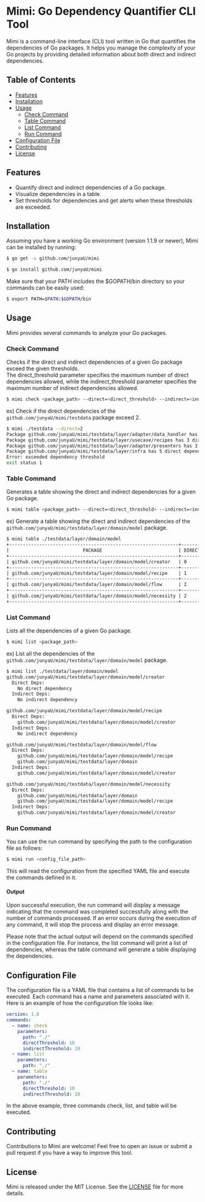 # Mimi: Go Dependency Quantifier CLI Tool

Mimi is a command-line interface (CLI) tool written in Go that quantifies the dependencies of Go packages. It helps you manage the complexity of your Go projects by providing detailed information about both direct and indirect dependencies.

## Table of Contents

- [Features](#features)
- [Installation](#installation)
- [Usage](#usage)
    - [Check Command](#check-command)
    - [Table Command](#table-command)
    - [List Command](#list-command)
    - [Run Command](#run-command)
- [Configuration File](#configuration-file)
- [Contributing](#contributing)
- [License](#license)

## Features

- Quantify direct and indirect dependencies of a Go package.
- Visualize dependencies in a table.
- Set thresholds for dependencies and get alerts when these thresholds are exceeded.


## Installation
Assuming you have a working Go environment (version 1.1.9 or newer), Mimi can be installed by running:

```sh
$ go get -u github.com/junyaU/mimi

$ go install github.com/junyaU/mimi
```

Make sure that your PATH includes the $GOPATH/bin directory so your commands can be easily used:

```sh
$ export PATH=$PATH:$GOPATH/bin
```

## Usage
Mimi provides several commands to analyze your Go packages.

### Check Command
Checks if the direct and indirect dependencies of a given Go package exceed the given thresholds.\
The direct_threshold parameter specifies the maximum number of direct dependencies allowed, while the indirect_threshold parameter specifies the maximum number of indirect dependencies allowed.

```sh
$ mimi check <package_path> --direct=<direct_threshold> --indirect=<indirect_threshold>
```

ex) Check if the direct dependencies of the `github.com/junyaU/mimi/testdata` package exceed 2.

```sh  
$ mimi ./testdata --direct=2
Package github.com/junyaU/mimi/testdata/layer/adapter/data_handler has 3 direct dependencies
Package github.com/junyaU/mimi/testdata/layer/usecase/recipes has 3 direct dependencies
Package github.com/junyaU/mimi/testdata/layer/adapter/presenters has 3 direct dependencies
Package github.com/junyaU/mimi/testdata/layer/infra has 5 direct dependencies
Error: exceeded dependency threshold
exit status 1
```

### Table Command
Generates a table showing the direct and indirect dependencies for a given Go package.

```sh
$ mimi table <package_path> --direct=<direct_threshold> --indirect=<indirect_threshold>
```

ex) Generate a table showing the direct and indirect dependencies of the `github.com/junyaU/mimi/testdata/layer/domain/model` package.

```sh  
$ mimi table ./testdata/layer/domain/model
+--------------------------------------------------------------+-------------+---------------+
|                           PACKAGE                            | DIRECT DEPS | INDIRECT DEPS |
+--------------------------------------------------------------+-------------+---------------+
| github.com/junyaU/mimi/testdata/layer/domain/model/creator   | 0           | 0             |
+--------------------------------------------------------------+-------------+---------------+
| github.com/junyaU/mimi/testdata/layer/domain/model/recipe    | 1           | 0             |
+--------------------------------------------------------------+-------------+---------------+
| github.com/junyaU/mimi/testdata/layer/domain/model/flow      | 2           | 1             |
+--------------------------------------------------------------+-------------+---------------+
| github.com/junyaU/mimi/testdata/layer/domain/model/necessity | 2           | 1             |
+--------------------------------------------------------------+-------------+---------------+
```

### List Command
Lists all the dependencies of a given Go package.

```sh
$ mimi list <package_path>
```

ex) List all the dependencies of the `github.com/junyaU/mimi/testdata/layer/domain/model` package.

```sh
$ mimi list ./testdata/layer/domain/model
github.com/junyaU/mimi/testdata/layer/domain/model/creator
  Direct Deps:
    No direct dependency
  Indirect Deps:
    No indirect dependency

github.com/junyaU/mimi/testdata/layer/domain/model/recipe
  Direct Deps:
    github.com/junyaU/mimi/testdata/layer/domain/model/creator
  Indirect Deps:
    No indirect dependency

github.com/junyaU/mimi/testdata/layer/domain/model/flow
  Direct Deps:
    github.com/junyaU/mimi/testdata/layer/domain/model/recipe
    github.com/junyaU/mimi/testdata/layer/domain
  Indirect Deps:
    github.com/junyaU/mimi/testdata/layer/domain/model/creator

github.com/junyaU/mimi/testdata/layer/domain/model/necessity
  Direct Deps:
    github.com/junyaU/mimi/testdata/layer/domain
    github.com/junyaU/mimi/testdata/layer/domain/model/recipe
  Indirect Deps:
    github.com/junyaU/mimi/testdata/layer/domain/model/creator
```

### Run Command
You can use the run command by specifying the path to the configuration file as follows:

```sh
$ mimi run <config_file_path>
```

This will read the configuration from the specified YAML file and execute the commands defined in it.

#### Output

Upon successful execution, the run command will display a message indicating that the command was completed successfully along with the number of commands processed. If an error occurs during the execution of any command, it will stop the process and display an error message.

Please note that the actual output will depend on the commands specified in the configuration file. For instance, the list command will print a list of dependencies, whereas the table command will generate a table displaying the dependencies.


## Configuration File
The configuration file is a YAML file that contains a list of commands to be executed. Each command has a name and parameters associated with it. Here is an example of how the configuration file looks like:

```yaml
version: 1.0
commands:
  - name: check
    parameters:
      path: "./"
      directThreshold: 10
      indirectThreshold: 20
  - name: list
    parameters:
      path: "./"
  - name: table
    parameters:
      path: "./"
      directThreshold: 10
      indirectThreshold: 20
```

In the above example, three commands check, list, and table will be executed.

## Contributing
Contributions to Mimi are welcome! Feel free to open an issue or submit a pull request if you have a way to improve this tool.

## License
Mimi is released under the MIT License. See the [LICENSE](https://github.com/junyaU/mimi/LICENSE) file for more details.





